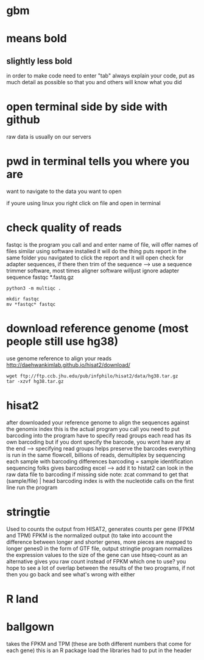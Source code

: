 # gbm
# means bold
## slightly less bold
in order to make code need to enter "tab"
always explain your code, put as much detail as possible so that you and others will know what you did
    
 # open terminal side by side with github   
 raw data is usually on our servers
 # pwd in terminal tells you where you are
 want to navigate to the data you want to open

 
 if youre using linux you right click on file and open in terminal
 
# check quality of reads
fastqc is the program you call and and enter name of file, will offer names of files similar  using software installed it will do the thing
puts report in the same folder you navigated to
click the report and it will open
check for adapter sequences, if there then trim of the sequence --> use a sequence trimmer software, most times aligner software willjust ignore adapter sequence 
    fastqc *.fastq.gz 

    python3 -m multiqc . 

    mkdir fastqc
    mv *fastqc* fastqc

 # download reference genome (most people still use hg38)
 use genome reference to align your reads
 http://daehwankimlab.github.io/hisat2/download/
 
    wget ftp://ftp.ccb.jhu.edu/pub/infphilo/hisat2/data/hg38.tar.gz
    tar -xzvf hg38.tar.gz

 # hisat2
after downloaded your reference genome
to align the sequences against the genomix index 
this is the actual program you call
you need to put barcoding into the program
have to specify read groups
each read has its own barcoding but if you dont specify the barcode, you wont have any at the end --> specifying read groups helps preserve the barcodes
everything is run in the same flowcell, billions of reads, demultiplex by sequencing each sample with barcoding differences
barcoding = sample identification
sequencing folks gives barcoding excel --> add it to histat2
can look in the raw data file to barcoding if missing 
side note: zcat command to get that (sample/file) | head
barcoding index is with the nucleotide calls on the first line
run the program

# stringtie
Used to counts the output from HISAT2, generates counts per gene (FPKM and TPM)
FPKM is the normalized output (to take into account the difference between longer and shorter genes, more pieces are mapped to longer genes0
in the form of GTF file, output
stringtie program normalizes the expression values to the size of the gene
can use htseq-count as an alternative gives you raw count instead of FPKM
which one to use? you hope to see a lot of overlap between the results of the two programs, if not then you go back and see what's wrong with either 

# R land 
# ballgown
takes the FPKM and TPM (these are both different numbers that come for each gene)
this is an R package 
load the libraries 
had to put in the header

        
   
        
    

